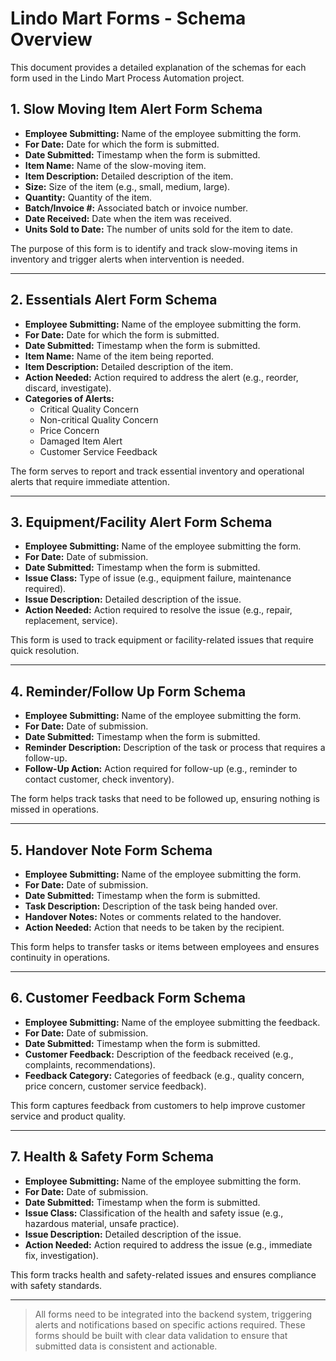 # Lindo Mart Forms - Schema Overview

This document provides a detailed explanation of the schemas for each form used in the Lindo Mart Process Automation project.

## 1. **Slow Moving Item Alert Form Schema**
- **Employee Submitting:** Name of the employee submitting the form.
- **For Date:** Date for which the form is submitted.
- **Date Submitted:** Timestamp when the form is submitted.
- **Item Name:** Name of the slow-moving item.
- **Item Description:** Detailed description of the item.
- **Size:** Size of the item (e.g., small, medium, large).
- **Quantity:** Quantity of the item.
- **Batch/Invoice #:** Associated batch or invoice number.
- **Date Received:** Date when the item was received.
- **Units Sold to Date:** The number of units sold for the item to date.

The purpose of this form is to identify and track slow-moving items in inventory and trigger alerts when intervention is needed.

---

## 2. **Essentials Alert Form Schema**
- **Employee Submitting:** Name of the employee submitting the form.
- **For Date:** Date for which the form is submitted.
- **Date Submitted:** Timestamp when the form is submitted.
- **Item Name:** Name of the item being reported.
- **Item Description:** Detailed description of the item.
- **Action Needed:** Action required to address the alert (e.g., reorder, discard, investigate).
- **Categories of Alerts:**
  - Critical Quality Concern
  - Non-critical Quality Concern
  - Price Concern
  - Damaged Item Alert
  - Customer Service Feedback

The form serves to report and track essential inventory and operational alerts that require immediate attention.

---

## 3. **Equipment/Facility Alert Form Schema**
- **Employee Submitting:** Name of the employee submitting the form.
- **For Date:** Date of submission.
- **Date Submitted:** Timestamp when the form is submitted.
- **Issue Class:** Type of issue (e.g., equipment failure, maintenance required).
- **Issue Description:** Detailed description of the issue.
- **Action Needed:** Action required to resolve the issue (e.g., repair, replacement, service).

This form is used to track equipment or facility-related issues that require quick resolution.

---

## 4. **Reminder/Follow Up Form Schema**
- **Employee Submitting:** Name of the employee submitting the form.
- **For Date:** Date of submission.
- **Date Submitted:** Timestamp when the form is submitted.
- **Reminder Description:** Description of the task or process that requires a follow-up.
- **Follow-Up Action:** Action required for follow-up (e.g., reminder to contact customer, check inventory).

The form helps track tasks that need to be followed up, ensuring nothing is missed in operations.

---

## 5. **Handover Note Form Schema**
- **Employee Submitting:** Name of the employee submitting the form.
- **For Date:** Date of submission.
- **Date Submitted:** Timestamp when the form is submitted.
- **Task Description:** Description of the task being handed over.
- **Handover Notes:** Notes or comments related to the handover.
- **Action Needed:** Action that needs to be taken by the recipient.

This form helps to transfer tasks or items between employees and ensures continuity in operations.

---

## 6. **Customer Feedback Form Schema**
- **Employee Submitting:** Name of the employee submitting the feedback.
- **For Date:** Date of submission.
- **Date Submitted:** Timestamp when the form is submitted.
- **Customer Feedback:** Description of the feedback received (e.g., complaints, recommendations).
- **Feedback Category:** Categories of feedback (e.g., quality concern, price concern, customer service feedback).

This form captures feedback from customers to help improve customer service and product quality.

---

## 7. **Health & Safety Form Schema**
- **Employee Submitting:** Name of the employee submitting the form.
- **For Date:** Date of submission.
- **Date Submitted:** Timestamp when the form is submitted.
- **Issue Class:** Classification of the health and safety issue (e.g., hazardous material, unsafe practice).
- **Issue Description:** Detailed description of the issue.
- **Action Needed:** Action required to address the issue (e.g., immediate fix, investigation).

This form tracks health and safety-related issues and ensures compliance with safety standards.

---

> All forms need to be integrated into the backend system, triggering alerts and notifications based on specific actions required. These forms should be built with clear data validation to ensure that submitted data is consistent and actionable.